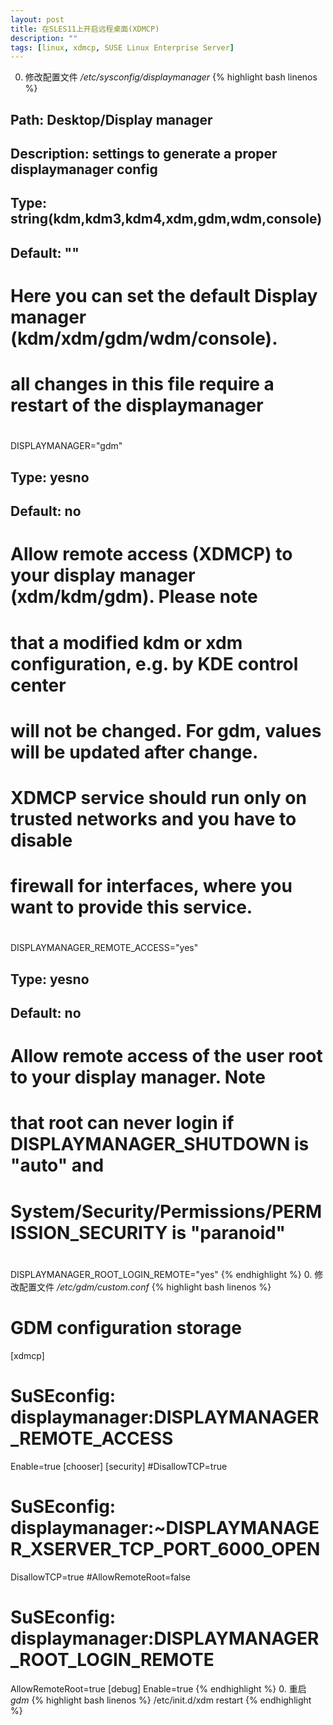 ```yaml
---
layout: post
title: 在SLES11上开启远程桌面(XDMCP) 
description: ""
tags: [linux, xdmcp, SUSE Linux Enterprise Server]
---
```


0.  修改配置文件 */etc/sysconfig/displaymanager*
{% highlight bash linenos %}
## Path:        Desktop/Display manager
## Description: settings to generate a proper displaymanager config

## Type:        string(kdm,kdm3,kdm4,xdm,gdm,wdm,console)
## Default:     ""
#
# Here you can set the default Display manager (kdm/xdm/gdm/wdm/console).
# all changes in this file require a restart of the displaymanager
#
DISPLAYMANAGER="gdm"

## Type:        yesno
## Default:     no
#
# Allow remote access (XDMCP) to your display manager (xdm/kdm/gdm). Please note
# that a modified kdm or xdm configuration, e.g. by KDE control center
# will not be changed. For gdm, values will be updated after change.
# XDMCP service should run only on trusted networks and you have to disable
# firewall for interfaces, where you want to provide this service.
#
DISPLAYMANAGER_REMOTE_ACCESS="yes"

## Type:        yesno
## Default:     no
#
# Allow remote access of the user root to your display manager. Note
# that root can never login if DISPLAYMANAGER_SHUTDOWN is "auto" and
# System/Security/Permissions/PERMISSION_SECURITY is "paranoid"
#
DISPLAYMANAGER_ROOT_LOGIN_REMOTE="yes"
{% endhighlight %}
0.  修改配置文件 */etc/gdm/custom.conf*
{% highlight bash linenos %}
# GDM configuration storage
[xdmcp]
# SuSEconfig: displaymanager:DISPLAYMANAGER_REMOTE_ACCESS
Enable=true
[chooser]
[security]
#DisallowTCP=true
# SuSEconfig: displaymanager:~DISPLAYMANAGER_XSERVER_TCP_PORT_6000_OPEN
DisallowTCP=true
#AllowRemoteRoot=false
# SuSEconfig: displaymanager:DISPLAYMANAGER_ROOT_LOGIN_REMOTE
AllowRemoteRoot=true
[debug]
Enable=true
{% endhighlight %}
0.  重启 *gdm*
{% highlight bash linenos %}
/etc/init.d/xdm restart
{% endhighlight %}


